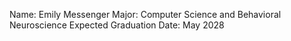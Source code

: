 Name: Emily Messenger
Major: Computer Science and Behavioral Neuroscience
Expected Graduation Date: May 2028
